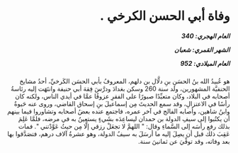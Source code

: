 <h1 dir="rtl">وفاة أبي الحسن الكرخي .</h1>

<h5 dir="rtl">العام الهجري:  340

الشهر القمري: شعبان

العام الميلادي: 952</h5>

<p dir="rtl">هو عُبيدُ الله بنُ الحسَنِ بنِ دلَّال بن دلهم، المعروفُ بأبي الحسَن الكَرخيِّ، أحدُ مشايخ الحنفيَّة المشهورين، ولد سنة 260 وسكن بغدادَ ودرَّسَ فِقهَ أبي حنيفة وانتَهَت إليه رئاسةُ أصحابه في البلاد، وكان متعبِّدًا صبورًا على الفقرِ عزوفًا عمَّا في أيدي الناس، ولكنه كان رأسًا في الاعتزالِ، وقد سمع الحديثَ مِن إسماعيلَ بنِ إسحاق القاضي، وروى عنه حَيوةُ وابنُ شاهين، وأصابه الفالج في آخر عمره، فاجتمع عنده بعضُ أصحابه وتشاوروا فيما بينهم أن يكتُبوا إلى سيفِ الدولة بن حمدان ليساعِدَه بشَيءٍ يستعينُ به في مرضه، فلمَّا عَلِمَ بذلك رفع رأسَه إلى السَّماءِ وقال: " اللهمَّ لا تجعَلْ رزقي إلَّا مِن حيثُ عَوَّدْتني ". فمات عَقِبَ ذلك قبل أن يصِلَ إليه ما أرسَلَ به سيفُ الدولة، وهو عشرةُ آلاف درهم، فتصَدَّقوا بها بعد وفاته، وقد توفِّيَ عن ثمانينَ سنة.</p></br>
